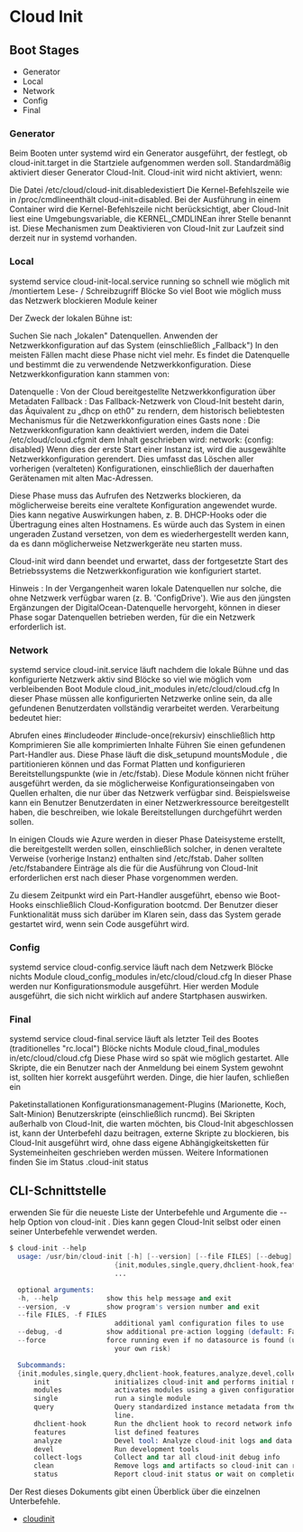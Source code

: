 # Cloud Init

## Boot Stages

* Generator
* Local
* Network
* Config
* Final

### Generator

Beim Booten unter systemd wird ein Generator ausgeführt, der festlegt, ob cloud-init.target in die Startziele aufgenommen werden soll. Standardmäßig aktiviert dieser Generator Cloud-Init. Cloud-init wird nicht aktiviert, wenn:

Die Datei /etc/cloud/cloud-init.disabledexistiert
Die Kernel-Befehlszeile wie in /proc/cmdlineenthält cloud-init=disabled. Bei der Ausführung in einem Container wird die Kernel-Befehlszeile nicht berücksichtigt, aber Cloud-Init liest eine Umgebungsvariable, die KERNEL_CMDLINEan ihrer Stelle benannt ist.
Diese Mechanismen zum Deaktivieren von Cloud-Init zur Laufzeit sind derzeit nur in systemd vorhanden.

### Local

systemd service    cloud-init-local.service
running     so schnell wie möglich mit /montiertem Lese- / Schreibzugriff
Blöcke    So viel Boot wie möglich muss das Netzwerk blockieren
Module    keiner

Der Zweck der lokalen Bühne ist:

Suchen Sie nach „lokalen" Datenquellen.
Anwenden der Netzwerkkonfiguration auf das System (einschließlich „Fallback")
In den meisten Fällen macht diese Phase nicht viel mehr. Es findet die Datenquelle und bestimmt die zu verwendende Netzwerkkonfiguration. Diese Netzwerkkonfiguration kann stammen von:

Datenquelle : Von der Cloud bereitgestellte Netzwerkkonfiguration über Metadaten
Fallback : Das Fallback-Netzwerk von Cloud-Init besteht darin, das Äquivalent zu „dhcp on eth0" zu rendern, dem historisch beliebtesten Mechanismus für die Netzwerkkonfiguration eines Gasts
none : Die Netzwerkkonfiguration kann deaktiviert werden, indem die Datei /etc/cloud/cloud.cfgmit dem Inhalt geschrieben wird: network: {config: disabled}
Wenn dies der erste Start einer Instanz ist, wird die ausgewählte Netzwerkkonfiguration gerendert. Dies umfasst das Löschen aller vorherigen (veralteten) Konfigurationen, einschließlich der dauerhaften Gerätenamen mit alten Mac-Adressen.

Diese Phase muss das Aufrufen des Netzwerks blockieren, da möglicherweise bereits eine veraltete Konfiguration angewendet wurde. Dies kann negative Auswirkungen haben, z. B. DHCP-Hooks oder die Übertragung eines alten Hostnamens. Es würde auch das System in einen ungeraden Zustand versetzen, von dem es wiederhergestellt werden kann, da es dann möglicherweise Netzwerkgeräte neu starten muss.

Cloud-init wird dann beendet und erwartet, dass der fortgesetzte Start des Betriebssystems die Netzwerkkonfiguration wie konfiguriert startet.

Hinweis : In der Vergangenheit waren lokale Datenquellen nur solche, die ohne Netzwerk verfügbar waren (z. B. 'ConfigDrive'). Wie aus den jüngsten Ergänzungen der DigitalOcean-Datenquelle hervorgeht, können in dieser Phase sogar Datenquellen betrieben werden, für die ein Netzwerk erforderlich ist.


### Network

systemd service    cloud-init.service
läuft    nachdem die lokale Bühne und das konfigurierte Netzwerk aktiv sind
Blöcke    so viel wie möglich vom verbleibenden Boot
Module    cloud_init_modules in/etc/cloud/cloud.cfg
In dieser Phase müssen alle konfigurierten Netzwerke online sein, da alle gefundenen Benutzerdaten vollständig verarbeitet werden. Verarbeitung bedeutet hier:

Abrufen eines #includeoder #include-once(rekursiv) einschließlich http
Komprimieren Sie alle komprimierten Inhalte
Führen Sie einen gefundenen Part-Handler aus.
Diese Phase läuft die disk_setupund mountsModule , die partitionieren können und das Format Platten und konfigurieren Bereitstellungspunkte (wie in /etc/fstab). Diese Module können nicht früher ausgeführt werden, da sie möglicherweise Konfigurationseingaben von Quellen erhalten, die nur über das Netzwerk verfügbar sind. Beispielsweise kann ein Benutzer Benutzerdaten in einer Netzwerkressource bereitgestellt haben, die beschreiben, wie lokale Bereitstellungen durchgeführt werden sollen.

In einigen Clouds wie Azure werden in dieser Phase Dateisysteme erstellt, die bereitgestellt werden sollen, einschließlich solcher, in denen veraltete Verweise (vorherige Instanz) enthalten sind /etc/fstab. Daher sollten /etc/fstabandere Einträge als die für die Ausführung von Cloud-Init erforderlichen erst nach dieser Phase vorgenommen werden.

Zu diesem Zeitpunkt wird ein Part-Handler ausgeführt, ebenso wie Boot-Hooks einschließlich Cloud-Konfiguration bootcmd. Der Benutzer dieser Funktionalität muss sich darüber im Klaren sein, dass das System gerade gestartet wird, wenn sein Code ausgeführt wird.

### Config

systemd service    cloud-config.service
läuft    nach dem Netzwerk
Blöcke    nichts
Module    cloud_config_modules in/etc/cloud/cloud.cfg
In dieser Phase werden nur Konfigurationsmodule ausgeführt. Hier werden Module ausgeführt, die sich nicht wirklich auf andere Startphasen auswirken.

### Final

systemd service    cloud-final.service
läuft    als letzter Teil des Bootes (traditionelles "rc.local")
Blöcke    nichts
Module    cloud_final_modules in/etc/cloud/cloud.cfg
Diese Phase wird so spät wie möglich gestartet. Alle Skripte, die ein Benutzer nach der Anmeldung bei einem System gewohnt ist, sollten hier korrekt ausgeführt werden. Dinge, die hier laufen, schließen ein

Paketinstallationen
Konfigurationsmanagement-Plugins (Marionette, Koch, Salt-Minion)
Benutzerskripte (einschließlich runcmd).
Bei Skripten außerhalb von Cloud-Init, die warten möchten, bis Cloud-Init abgeschlossen ist, kann der Unterbefehl dazu beitragen, externe Skripte zu blockieren, bis Cloud-Init ausgeführt wird, ohne dass eigene Abhängigkeitsketten für Systemeinheiten geschrieben werden müssen. Weitere Informationen finden Sie im Status .cloud-init status

## CLI-Schnittstelle

erwenden Sie für die neueste Liste der Unterbefehle und Argumente die --help Option von cloud-init . Dies kann gegen Cloud-Init selbst oder einen seiner Unterbefehle verwendet werden.

```s
$ cloud-init --help
  usage: /usr/bin/cloud-init [-h] [--version] [--file FILES] [--debug] [--force]
                          {init,modules,single,query,dhclient-hook,features,analyze,devel,collect-logs,clean,status}
                          ...

  optional arguments:
  -h, --help            show this help message and exit
  --version, -v         show program's version number and exit
  --file FILES, -f FILES
                          additional yaml configuration files to use
  --debug, -d           show additional pre-action logging (default: False)
  --force               force running even if no datasource is found (use at
                          your own risk)

  Subcommands:
  {init,modules,single,query,dhclient-hook,features,analyze,devel,collect-logs,clean,status}
      init                initializes cloud-init and performs initial modules
      modules             activates modules using a given configuration key
      single              run a single module
      query               Query standardized instance metadata from the command
                          line.
      dhclient-hook       Run the dhclient hook to record network info.
      features            list defined features
      analyze             Devel tool: Analyze cloud-init logs and data
      devel               Run development tools
      collect-logs        Collect and tar all cloud-init debug info
      clean               Remove logs and artifacts so cloud-init can re-run.
      status              Report cloud-init status or wait on completion.

```

Der Rest dieses Dokuments gibt einen Überblick über die einzelnen Unterbefehle.



* [cloudinit](https://cloudinit.readthedocs.io/en/latest/)